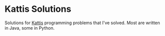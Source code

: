 # Kattis Solutions
Solutions for [Kattis](https://open.kattis.com) programming problems that I've solved. Most are written in Java, some in Python.
